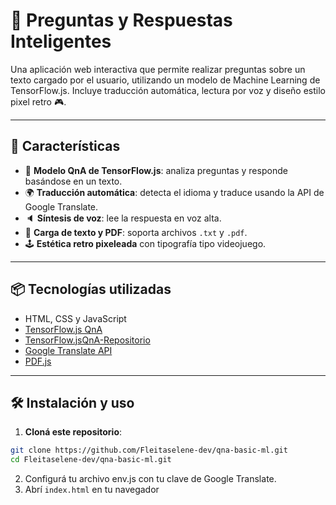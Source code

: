 # 🤖 Preguntas y Respuestas Inteligentes

Una aplicación web interactiva que permite realizar preguntas sobre un texto cargado por el usuario, utilizando un modelo de Machine Learning de TensorFlow.js. Incluye traducción automática, lectura por voz y diseño estilo pixel retro 🎮.

---

## 🌟 Características

- 🧠 **Modelo QnA de TensorFlow.js**: analiza preguntas y responde basándose en un texto.
- 🌍 **Traducción automática**: detecta el idioma y traduce usando la API de Google Translate.
- 🔈 **Síntesis de voz**: lee la respuesta en voz alta.
- 📄 **Carga de texto y PDF**: soporta archivos `.txt` y `.pdf`.
- 🕹️ **Estética retro pixeleada** con tipografía tipo videojuego.

---

## 📦 Tecnologías utilizadas

- HTML, CSS y JavaScript
- [TensorFlow.js QnA](https://www.npmjs.com/package/@tensorflow-models/qna)
- [TensorFlow.jsQnA-Repositorio](https://github.com/tensorflow/tfjs-models/tree/master/qna)
- [Google Translate API](https://cloud.google.com/translate)
- [PDF.js](https://mozilla.github.io/pdf.js/)

---

## 🛠️ Instalación y uso

1. **Cloná este repositorio**:

```bash
git clone https://github.com/Fleitaselene-dev/qna-basic-ml.git
cd Fleitaselene-dev/qna-basic-ml.git
```
2. Configurá tu archivo env.js con tu clave de Google Translate.
3. Abrí `index.html` en tu navegador
